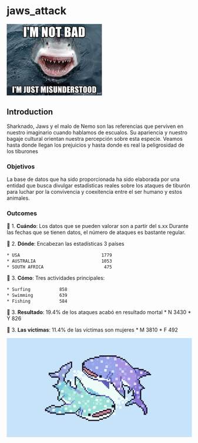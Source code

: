 # jaws_attack

![Shark](/Images/shark.jpeg)



## Introduction

Sharknado, Jaws y el malo de Nemo son las referencias que perviven en nuestro imaginario cuando hablamos de escualos. Su apariencia y nuestro bagaje cultural orientan nuestra percepción sobre esta especie. Veamos hasta donde llegan los prejuicios y hasta donde es real la peligrosidad de los tiburones


### Objetivos 

La base de datos que ha sido proporcionada ha sido elaborada por una entidad que busca divulgar estadísticas reales sobre los ataques de tiburón para luchar por la convivencia y coexitencia entre el ser humano y estos animales. 



### Outcomes

:shark: 1. **Cuándo**:
Los datos que se pueden valorar son a partir del s.xx
Durante las fechas que se tienen datos, el número de ataques es bastante regular.

:shark: 2. **Dónde**:
Encabezan las estadísticas 3 países

	* USA                               1779
	* AUSTRALIA                         1053
	* SOUTH AFRICA                       475

:shark: 3. **Cómo**:
Tres actividades principales: 

	* Surfing           858
	* Swimming          639
	* Fishing           584

:shark: 3. **Resultado**: 19.4% de los ataques acabó en resultado mortal
	* N        3430
	* Y         826

:shark: 3. **Las víctimas**: 11.4% de las víctimas son mujeres
	* M      3810
	* F       492




![Shark](/Images/18c248f0e3804938c44cda7eb5894307.png)
